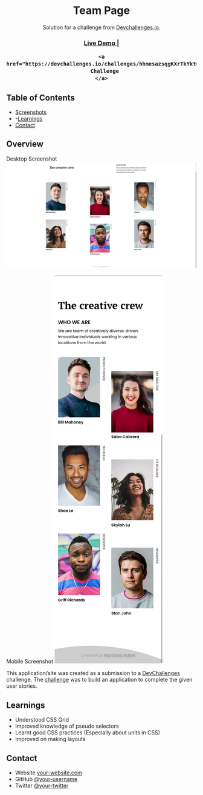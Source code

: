 <!-- Please update value in the {}  -->

<h1 align="center">Team Page</h1>

<div align="center">
   Solution for a challenge from  <a href="http://devchallenges.io" target="_blank">Devchallenges.io</a>.
</div>

<div align="center">
  <h3>
    <a href="https://manthan-kuber.github.io/team-page/">
      Live Demo
    </a>
    <span> | </span>
    
    <a href="https://devchallenges.io/challenges/hhmesazsqgKXrTkYkt0U">
      Challenge
    </a>
  </h3>
</div>

<!-- TABLE OF CONTENTS -->

## Table of Contents

- [Screenshots](#screenshots)
- -[Learnings](#learnings)
- [Contact](#contact)

<!-- OVERVIEW -->

## Overview

Desktop Screenshot
![screenshot](ss1.png)

Mobile Screenshot
![screenshot](ss2.jpg)

This application/site was created as a submission to a [DevChallenges](https://devchallenges.io/challenges) challenge. The [challenge](https://devchallenges.io/challenges/hhmesazsqgKXrTkYkt0U) was to build an application to complete the given user stories.

## Learnings

- Understood CSS Grid
- Improved knowledge of pseudo selectors
- Learnt good CSS practices (Especially about units in CSS)
- Improved on making layouts 

## Contact

- Website [your-website.com](https://{your-web-site-link})
- GitHub [@your-username](https://{github.com/your-usermame})
- Twitter [@your-twitter](https://{twitter.com/your-username})
